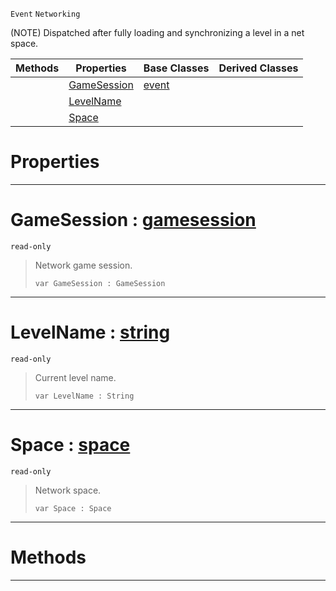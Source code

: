  `Event` `Networking`



(NOTE) Dispatched after fully loading and synchronizing a level in a net space.

|Methods|Properties|Base Classes|Derived Classes|
|---|---|---|---|
| |[ GameSession](https://github.com/PlasmaEngine/PlasmaDocs/blob/master/code_reference/class_reference/netlevelstarted.markdown#gamesession-plasma-engine)|[event](https://github.com/PlasmaEngine/PlasmaDocs/blob/master/code_reference/class_reference/event.markdown)| |
| |[ LevelName](https://github.com/PlasmaEngine/PlasmaDocs/blob/master/code_reference/class_reference/netlevelstarted.markdown#levelname-plasma-engine-do)| | |
| |[ Space](https://github.com/PlasmaEngine/PlasmaDocs/blob/master/code_reference/class_reference/netlevelstarted.markdown#space-plasma-engine-docume)| | |


 #  Properties


---  
 #  GameSession : [gamesession](https://github.com/PlasmaEngine/PlasmaDocs/blob/master/code_reference/class_reference/gamesession.markdown)

 `read-only`

> Network game session.
> ``` lang=cpp, name=Lightning
> var GameSession : GameSession


---  
 #  LevelName : [string](https://github.com/PlasmaEngine/PlasmaDocs/blob/master/code_reference/lightning_base_types/string.markdown)

 `read-only`

> Current level name.
> ``` lang=cpp, name=Lightning
> var LevelName : String


---  
 #  Space : [space](https://github.com/PlasmaEngine/PlasmaDocs/blob/master/code_reference/class_reference/space.markdown)

 `read-only`

> Network space.
> ``` lang=cpp, name=Lightning
> var Space : Space


---  
 #  Methods


---  
 

 